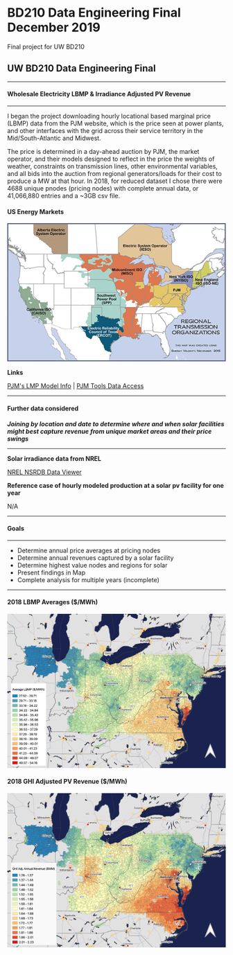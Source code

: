 # BD210 Data Engineering Final December 2019
 Final project for UW BD210
 
 
## UW BD210 Data Engineering Final
-------
#### Wholesale Electricity LBMP & Irradiance Adjusted PV Revenue
-------
I began the project downloading hourly locational based marginal price (LBMP) data from the PJM website, which is the price seen at power plants, and other interfaces with the grid across their service territory in the Mid/South-Atlantic and Midwest.

The price is determined in a day-ahead auction by PJM, the market operator, and their models designed to reflect in the price the weights of weather, constraints on transmission lines, other environmental variables, and all bids into the auction from regional generators/loads for their cost to produce a MW at that hour. In 2018, for reduced dataset I chose there were 4688 unique pnodes (pricing nodes) with complete annual data, or 41,066,880 entries and a ~3GB csv file.


#### US Energy Markets
![test image size](/img/powermarkets.jpg)

**Links**

[PJM's LMP Model Info](https://www.pjm.com/markets-and-operations/energy/lmp-model-info.aspx) | [PJM Tools Data Access](https://www.pjm.com/markets-and-operations/etools.aspx)

____


#### Further data considered

___Joining by location and date to determine where and when solar facilities might best capture revenue from unique market areas and their price swings___ 

-----

**Solar irradiance data from NREL**

[NREL NSRDB Data Viewer](https://maps.nrel.gov/nsrdb-viewer/)

**Reference case of hourly modeled production at a solar pv facility for one year**

N/A

----

#### Goals

___

* Determine annual price averages at pricing nodes
* Determine annual revenues captured by a solar facility
* Determine highest value nodes and regions for solar
* Present findings in Map
* Complete analysis for multiple years (incomplete)


___

#### 2018 LBMP Averages ($/MWh)
![test image size](/img/pjm_2018_lbmp.png)

#### 2018 GHI Adjusted PV Revenue ($/MWh)
![test image size](/img/pjm_2018_revenue.png)
